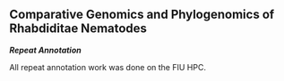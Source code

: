 ## Comparative Genomics and Phylogenomics of Rhabdiditae Nematodes ###

***Repeat Annotation***

All repeat annotation work was done on the FIU HPC.
